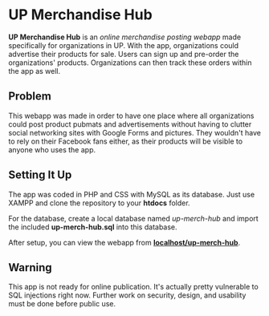UP Merchandise Hub
================

**UP Merchandise Hub** is an *online merchandise posting webapp* made specifically for organizations in UP. With the app, organizations could advertise their products for sale. Users can sign up and pre-order the organizations' products. Organizations can then track these orders within the app as well.

Problem
------------
This webapp was made in order to have one place where all organizations could post product pubmats and advertisements without having to clutter social networking sites with Google Forms and pictures. They wouldn't have to rely on their Facebook fans either, as their products will be visible to anyone who uses the app.

Setting It Up
---------------
The app was coded in PHP and CSS with MySQL as its database. Just use XAMPP and clone the repository to your **htdocs** folder.

For the database, create a local database named *up-merch-hub* and import the included **up-merch-hub.sql** into this database.

After setup, you can view the webapp from **[localhost/up-merch-hub](http://localhost/up-merch-hub)**.

Warning
-------
This app is not ready for online publication. It's actually pretty vulnerable to SQL injections right now. Further work on security, design, and usability must be done before public use.
